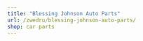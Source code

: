 ```yaml
---
title: "Blessing Johnson Auto Parts"
url: /zwedru/blessing-johnson-auto-parts/
shop: car parts
---
```

